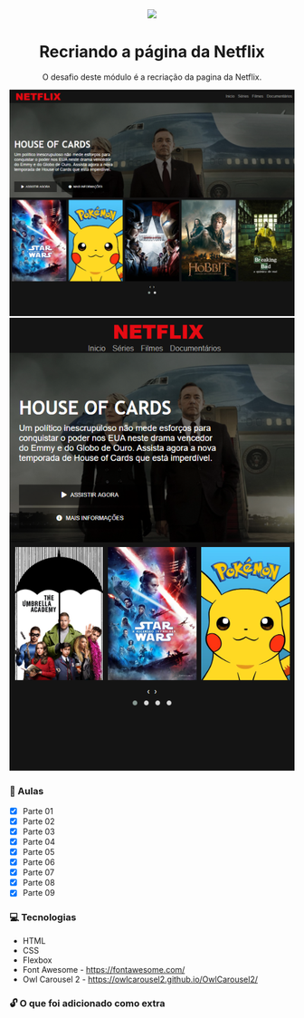 <div align="center">
    <img src="https://hermes.digitalinnovation.one/site/images/logo-footer.png" width="300">
    <h1>Recriando a página da Netflix</h1>
</div>

<p align="center">O desafio deste módulo é a recriação da pagina da Netflix.</p>

<div align="center">
    <img src="https://raw.githubusercontent.com/kleber86/dio-recriando-pagina-netflix/main/img/site.png">
</div>

<div align="center">
    <img src="https://raw.githubusercontent.com/kleber86/dio-recriando-pagina-netflix/main/img/site-mobile.png">
</div>

### :memo: Aulas
- [x] Parte 01
- [x] Parte 02 
- [x] Parte 03
- [x] Parte 04
- [x] Parte 05
- [x] Parte 06
- [x] Parte 07
- [x] Parte 08
- [x] Parte 09

### :computer: Tecnologias

- HTML
- CSS
- Flexbox
- Font Awesome - https://fontawesome.com/
- Owl Carousel 2 - https://owlcarousel2.github.io/OwlCarousel2/

### :unlock: O que foi adicionado como extra
